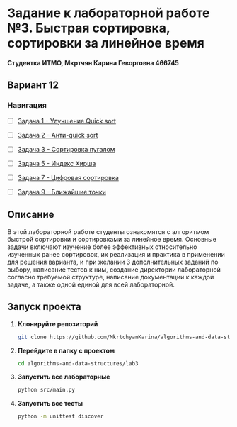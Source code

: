 # Задание к лабораторной работе №3. Быстрая сортировка, сортировки за линейное время

**Студентка ИТМО,  Мкртчян Карина Геворговна  466745**  
## Вариант 12
### Навигация

- [ ] [Задача 1 - Улучшение Quick sort](https://github.com/MkrtchyanKarina/algorithms-and-data-structures/tree/master/lab3/task1)
- [ ] [Задача 2 - Анти-quick sort](https://github.com/MkrtchyanKarina/algorithms-and-data-structures/tree/master/lab3/task2)
- [ ] [Задача 3 - Сортировка пугалом](https://github.com/MkrtchyanKarina/algorithms-and-data-structures/tree/master/lab3/task3)
- [ ] [Задача 5 - Индекс Хирша](https://github.com/MkrtchyanKarina/algorithms-and-data-structures/tree/master/lab3/task5)
- [ ] [Задача 7 - Цифровая сортировка](https://github.com/MkrtchyanKarina/algorithms-and-data-structures/tree/master/lab3/task7)
- [ ] [Задача 9 - Ближайшие точки](https://github.com/MkrtchyanKarina/algorithms-and-data-structures/tree/master/lab3/task9)


## Описание
В этой лабораторной работе студенты ознакомятся с алгоритмом быстрой сортировки и сортировками за линейное время. 
Основные задачи включают изучение более эффективных относительно изученных ранее сортировок, их реализация 
и практика в применении для решения варианта, и при желании 3 дополнительных заданий по выбору, написание тестов к ним, создание директории лабораторной согласно
требуемой структуре, написание документации к каждой задаче, а также одной единой для всей лабораторной.

## Запуск проекта

1. **Клонируйте репозиторий**
   ```bash
   git clone https://github.com/MkrtchyanKarina/algorithms-and-data-structures.git
   ```
2. **Перейдите в папку с проектом**
   ```bash
   cd algorithms-and-data-structures/lab3
   ```
3. **Запустить все лабораторные**
    ```bash
   python src/main.py
   ```
4. **Запустить все тесты**
    ```bash
   python -m unittest discover
   ```